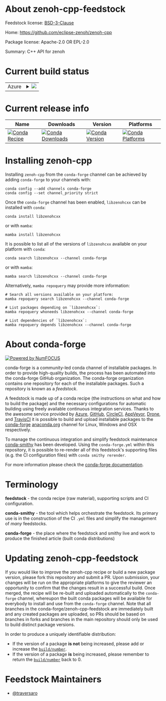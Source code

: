 About zenoh-cpp-feedstock
=========================

Feedstock license: [BSD-3-Clause](https://github.com/conda-forge/zenoh-cpp-feedstock/blob/main/LICENSE.txt)

Home: https://github.com/eclipse-zenoh/zenoh-cpp

Package license: Apache-2.0 OR EPL-2.0

Summary: C++ API for zenoh

Current build status
====================


<table>
    
  <tr>
    <td>Azure</td>
    <td>
      <details>
        <summary>
          <a href="https://dev.azure.com/conda-forge/feedstock-builds/_build/latest?definitionId=23463&branchName=main">
            <img src="https://dev.azure.com/conda-forge/feedstock-builds/_apis/build/status/zenoh-cpp-feedstock?branchName=main">
          </a>
        </summary>
        <table>
          <thead><tr><th>Variant</th><th>Status</th></tr></thead>
          <tbody><tr>
              <td>linux_64</td>
              <td>
                <a href="https://dev.azure.com/conda-forge/feedstock-builds/_build/latest?definitionId=23463&branchName=main">
                  <img src="https://dev.azure.com/conda-forge/feedstock-builds/_apis/build/status/zenoh-cpp-feedstock?branchName=main&jobName=linux&configuration=linux%20linux_64_" alt="variant">
                </a>
              </td>
            </tr><tr>
              <td>osx_64</td>
              <td>
                <a href="https://dev.azure.com/conda-forge/feedstock-builds/_build/latest?definitionId=23463&branchName=main">
                  <img src="https://dev.azure.com/conda-forge/feedstock-builds/_apis/build/status/zenoh-cpp-feedstock?branchName=main&jobName=osx&configuration=osx%20osx_64_" alt="variant">
                </a>
              </td>
            </tr><tr>
              <td>win_64</td>
              <td>
                <a href="https://dev.azure.com/conda-forge/feedstock-builds/_build/latest?definitionId=23463&branchName=main">
                  <img src="https://dev.azure.com/conda-forge/feedstock-builds/_apis/build/status/zenoh-cpp-feedstock?branchName=main&jobName=win&configuration=win%20win_64_" alt="variant">
                </a>
              </td>
            </tr>
          </tbody>
        </table>
      </details>
    </td>
  </tr>
</table>

Current release info
====================

| Name | Downloads | Version | Platforms |
| --- | --- | --- | --- |
| [![Conda Recipe](https://img.shields.io/badge/recipe-libzenohcxx-green.svg)](https://anaconda.org/conda-forge/libzenohcxx) | [![Conda Downloads](https://img.shields.io/conda/dn/conda-forge/libzenohcxx.svg)](https://anaconda.org/conda-forge/libzenohcxx) | [![Conda Version](https://img.shields.io/conda/vn/conda-forge/libzenohcxx.svg)](https://anaconda.org/conda-forge/libzenohcxx) | [![Conda Platforms](https://img.shields.io/conda/pn/conda-forge/libzenohcxx.svg)](https://anaconda.org/conda-forge/libzenohcxx) |

Installing zenoh-cpp
====================

Installing `zenoh-cpp` from the `conda-forge` channel can be achieved by adding `conda-forge` to your channels with:

```
conda config --add channels conda-forge
conda config --set channel_priority strict
```

Once the `conda-forge` channel has been enabled, `libzenohcxx` can be installed with `conda`:

```
conda install libzenohcxx
```

or with `mamba`:

```
mamba install libzenohcxx
```

It is possible to list all of the versions of `libzenohcxx` available on your platform with `conda`:

```
conda search libzenohcxx --channel conda-forge
```

or with `mamba`:

```
mamba search libzenohcxx --channel conda-forge
```

Alternatively, `mamba repoquery` may provide more information:

```
# Search all versions available on your platform:
mamba repoquery search libzenohcxx --channel conda-forge

# List packages depending on `libzenohcxx`:
mamba repoquery whoneeds libzenohcxx --channel conda-forge

# List dependencies of `libzenohcxx`:
mamba repoquery depends libzenohcxx --channel conda-forge
```


About conda-forge
=================

[![Powered by
NumFOCUS](https://img.shields.io/badge/powered%20by-NumFOCUS-orange.svg?style=flat&colorA=E1523D&colorB=007D8A)](https://numfocus.org)

conda-forge is a community-led conda channel of installable packages.
In order to provide high-quality builds, the process has been automated into the
conda-forge GitHub organization. The conda-forge organization contains one repository
for each of the installable packages. Such a repository is known as a *feedstock*.

A feedstock is made up of a conda recipe (the instructions on what and how to build
the package) and the necessary configurations for automatic building using freely
available continuous integration services. Thanks to the awesome service provided by
[Azure](https://azure.microsoft.com/en-us/services/devops/), [GitHub](https://github.com/),
[CircleCI](https://circleci.com/), [AppVeyor](https://www.appveyor.com/),
[Drone](https://cloud.drone.io/welcome), and [TravisCI](https://travis-ci.com/)
it is possible to build and upload installable packages to the
[conda-forge](https://anaconda.org/conda-forge) [anaconda.org](https://anaconda.org/)
channel for Linux, Windows and OSX respectively.

To manage the continuous integration and simplify feedstock maintenance
[conda-smithy](https://github.com/conda-forge/conda-smithy) has been developed.
Using the ``conda-forge.yml`` within this repository, it is possible to re-render all of
this feedstock's supporting files (e.g. the CI configuration files) with ``conda smithy rerender``.

For more information please check the [conda-forge documentation](https://conda-forge.org/docs/).

Terminology
===========

**feedstock** - the conda recipe (raw material), supporting scripts and CI configuration.

**conda-smithy** - the tool which helps orchestrate the feedstock.
                   Its primary use is in the construction of the CI ``.yml`` files
                   and simplify the management of *many* feedstocks.

**conda-forge** - the place where the feedstock and smithy live and work to
                  produce the finished article (built conda distributions)


Updating zenoh-cpp-feedstock
============================

If you would like to improve the zenoh-cpp recipe or build a new
package version, please fork this repository and submit a PR. Upon submission,
your changes will be run on the appropriate platforms to give the reviewer an
opportunity to confirm that the changes result in a successful build. Once
merged, the recipe will be re-built and uploaded automatically to the
`conda-forge` channel, whereupon the built conda packages will be available for
everybody to install and use from the `conda-forge` channel.
Note that all branches in the conda-forge/zenoh-cpp-feedstock are
immediately built and any created packages are uploaded, so PRs should be based
on branches in forks and branches in the main repository should only be used to
build distinct package versions.

In order to produce a uniquely identifiable distribution:
 * If the version of a package **is not** being increased, please add or increase
   the [``build/number``](https://docs.conda.io/projects/conda-build/en/latest/resources/define-metadata.html#build-number-and-string).
 * If the version of a package **is** being increased, please remember to return
   the [``build/number``](https://docs.conda.io/projects/conda-build/en/latest/resources/define-metadata.html#build-number-and-string)
   back to 0.

Feedstock Maintainers
=====================

* [@traversaro](https://github.com/traversaro/)


<!-- dummy commit to enable rerendering -->

